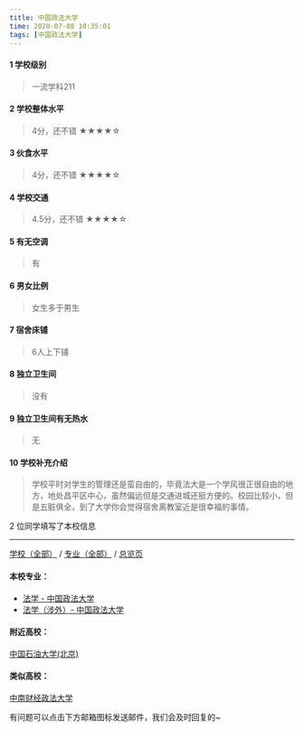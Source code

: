 ```yaml
---
title: 中国政法大学
time: 2020-07-08 10:35:01
tags: [中国政法大学]
---
```

#### 1 学校级别
> 一流学科211


#### 2 学校整体水平
> 4分，还不错
★★★★☆


#### 3 伙食水平
>  4分，还不错
★★★★☆


#### 4 学校交通
> 4.5分，还不错
★★★★☆


#### 5 有无空调
> 有


#### 6 男女比例
> 女生多于男生


#### 7 宿舍床铺
> 6人上下铺
 

#### 8 独立卫生间
> 没有


#### 9 独立卫生间有无热水
> 无


#### 10 学校补充介绍
> 学校平时对学生的管理还是蛮自由的，毕竟法大是一个学风很正很自由的地方，地处昌平区中心，虽然偏远但是交通进城还挺方便的。校园比较小，但是五脏俱全，到了大学你会觉得宿舍离教室近是很幸福的事情。

2 位同学填写了本校信息
***
[学校（全部）](https://univgo.github.io/2020/07/09/学校汇总页) / [专业（全部）](https://univgo.github.io/2020/07/09/专业汇总页) / [总览页](https://univgo.github.io/2020/07/09/总览)
#### 本校专业：
- [法学 - 中国政法大学](https://univgo.github.io/2020/07/08/法学%20-%20中国政法大学)
- [法学（涉外）- 中国政法大学](https://univgo.github.io/2020/07/08/法学（涉外）%20-%20中国政法大学)

#### 附近高校：
[中国石油大学(北京)](https://univgo.github.io/2020/07/08/中国石油大学（北京）)
#### 类似高校：
[中南财经政法大学](https://univgo.github.io/2020/07/08/中南财经政法大学)


有问题可以点击下方邮箱图标发送邮件，我们会及时回复的~
